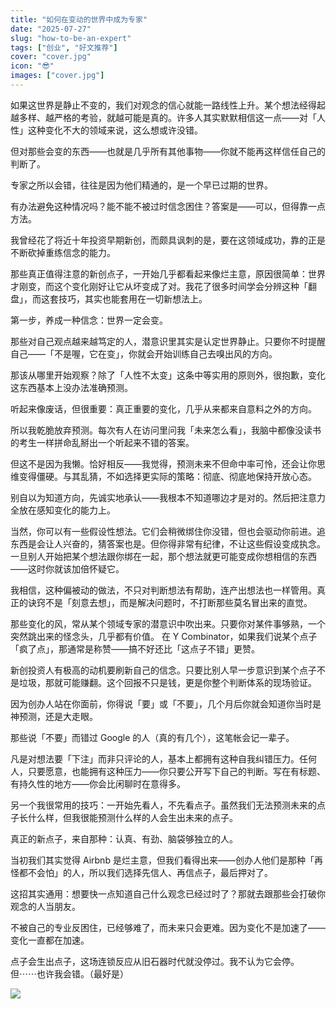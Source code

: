 ```yaml
---
title: "如何在变动的世界中成为专家"
date: "2025-07-27"
slug: "how-to-be-an-expert"
tags: ["创业", "好文推荐"]
cover: "cover.jpg"
icon: "😎"
images: ["cover.jpg"]
---
```

如果这世界是静止不变的，我们对观念的信心就能一路线性上升。某个想法经得起越多样、越严格的考验，就越可能是真的。许多人其实默默相信这一点——对「人性」这种变化不大的领域来说，这么想或许没错。



但对那些会变的东西——也就是几乎所有其他事物——你就不能再这样信任自己的判断了。



专家之所以会错，往往是因为他们精通的，是一个早已过期的世界。



有办法避免这种情况吗？能不能不被过时信念困住？答案是——可以，但得靠一点方法。



我曾经花了将近十年投资早期新创，而颇具讽刺的是，要在这领域成功，靠的正是不断砍掉重练信念的能力。



那些真正值得注意的新创点子，一开始几乎都看起来像烂主意，原因很简单：世界才刚变，而这个变化刚好让它从坏变成了对。我花了很多时间学会分辨这种「翻盘」，而这套技巧，其实也能套用在一切新想法上。



第一步，养成一种信念：世界一定会变。



那些对自己观点越来越笃定的人，潜意识里其实是认定世界静止。只要你不时提醒自己——「不是喔，它在变」，你就会开始训练自己去嗅出风的方向。



那该从哪里开始观察？除了「人性不太变」这条中等实用的原则外，很抱歉，变化这东西基本上没办法准确预测。



听起来像废话，但很重要：真正重要的变化，几乎从来都来自意料之外的方向。



所以我乾脆放弃预测。每次有人在访问里问我「未来怎么看」，我脑中都像没读书的考生一样拼命乱掰出一个听起来不错的答案。



但这不是因为我懒。恰好相反——我觉得，预测未来不但命中率可怜，还会让你思维变得僵硬。与其乱猜，不如选择更实际的策略：彻底、彻底地保持开放心态。



别自以为知道方向，先诚实地承认——我根本不知道哪边才是对的。然后把注意力全放在感知变化的能力上。



当然，你可以有一些假设性想法。它们会稍微绑住你没错，但也会驱动你前进。追东西是会让人兴奋的，猜答案也是。但你得非常有纪律，不让这些假设变成执念。
一旦别人开始把某个想法跟你绑在一起，那个想法就更可能变成你想相信的东西——这时你就该加倍怀疑它。



我相信，这种偏被动的做法，不只对判断想法有帮助，连产出想法也一样管用。真正的诀窍不是「刻意去想」，而是解决问题时，不打断那些莫名冒出来的直觉。



那些变化的风，常从某个领域专家的潜意识中吹出来。只要你对某件事够熟，一个突然跳出来的怪念头，几乎都有价值。
在 Y Combinator，如果我们说某个点子「疯了点」，那通常是称赞——搞不好还比「这点子不错」更赞。



新创投资人有极高的动机要刷新自己的信念。只要比别人早一步意识到某个点子不是垃圾，那就可能赚翻。这个回报不只是钱，更是你整个判断体系的现场验证。



因为创办人站在你面前，你得说「要」或「不要」，几个月后你就会知道你当时是神预测，还是大走眼。



那些说「不要」而错过 Google 的人（真的有几个），这笔帐会记一辈子。



凡是对想法要「下注」而非只评论的人，基本上都拥有这种自我纠错压力。任何人，只要愿意，也能拥有这种压力——你只要公开写下自己的判断。写在有标题、有持久性的地方——你会比闲聊时在意得多。



另一个我很常用的技巧：一开始先看人，不先看点子。虽然我们无法预测未来的点子长什么样，但我很能预测什么样的人会生出未来的点子。



真正的新点子，来自那种：认真、有劲、脑袋够独立的人。



当初我们其实觉得 Airbnb 是烂主意，但我们看得出来——创办人他们是那种「再怪都不会怕」的人，所以我们选择先信人、再信点子，最后押对了。



这招其实通用：想要快一点知道自己什么观念已经过时了？那就去跟那些会打破你观念的人当朋友。



不被自己的专业反困住，已经够难了，而未来只会更难。因为变化不是加速了——变化一直都在加速。



点子会生出点子，这场连锁反应从旧石器时代就没停过。我不认为它会停。
但⋯⋯也许我会错。（最好是）




![](https://prod-files-secure.s3.us-west-2.amazonaws.com/112d0858-5090-4d34-a606-b75eb8d65fd2/46476355-9cf3-4e99-9b7a-3531bc426380/1000202064.png?X-Amz-Algorithm=AWS4-HMAC-SHA256&X-Amz-Content-Sha256=UNSIGNED-PAYLOAD&X-Amz-Credential=ASIAZI2LB4664LLRWGNH%2F20250915%2Fus-west-2%2Fs3%2Faws4_request&X-Amz-Date=20250915T065343Z&X-Amz-Expires=3600&X-Amz-Security-Token=IQoJb3JpZ2luX2VjEPf%2F%2F%2F%2F%2F%2F%2F%2F%2F%2FwEaCXVzLXdlc3QtMiJGMEQCIF8ucIBuNXniIeJQ%2BZbFYus41ojqikpSi6LZwyBIgM%2BiAiAqpDKHd9wp%2Fo%2FGbX8QFU1HNoOS2dLViTiHcPApLtUWjyr%2FAwhvEAAaDDYzNzQyMzE4MzgwNSIM180hI1%2Bd2u4qQ%2BHjKtwDPpxLVA7u0iPZpySfuX7ZtZhNk67b%2FWWjMyiUEnDlimQNzIhKJpDiidYE23mk3cPJ7s5PDG3lrNGVbtFrtWGYqhMQUyO2P9K3dNIZh%2FZQ%2BE8paE1JKSGwi7cktqxELByXTWgr4B88Si0Xsf0RVEVroZ3sUVUnmapwInMs3lyEsk81Tifuizb3MU4Z5%2BjHLwAoTP%2BdB0XANMys%2FqkDOTko%2FcsX4r4qAjv9I3DEhVWB0GkLpUvdD4aAAfw1WOvDbS9cyNDZxt4e7lO8iJviVqT1gR9y8tKfGb5K1%2BnJCfwfbAT8yBTe%2B0ZfLFCeKW40HSROowViupPgz3glHLcE7TZNS%2BgKodaOC2F9iD5NgYmXNlYNg73VH1S3nr4q9%2Bda1HqTq1CoLdHwA8UpUvCTM0kZvY2UTFAojOjalpMMQhQ0spQ%2BlYW9EYYzN%2BnMyReuHQm32h%2FTcy3VNzDtaogBimB1lEjiyuC3HPj31ePxYdU0XqHGlOaMdHxa%2BQs7rEZ2Cmzu8mf5UiB176n2SP10XXC7N3MYpR3f51VrSXYej%2FWnfkmkykZ0G2HIMIUeFHp7LJM1YC0QJITNcgCrvZOlxYUeIzu61MTrzCb2%2FMY%2BPLyI5oU8%2FQl03AawFcKzDJ4w5t%2BexgY6pgFzEGU1%2BhCcCEgn8XMERxU3lKi7VNv6mGgR8jByCoxMJIIYRELEcurkMBweYNveQhWj0ZQFXGsEp0WusAry53qwoFOqTSh8Kl2L%2BKnA26PXhY9g%2B5sauG7xuNqfn3zNhw75eM6u3Dd7RxHAQzXkztJyOAdZYYOyAXGon3DoPMPHUedu0p4rGOrpwhWfgtn%2Ba%2FqE1wy5ua%2BvBB%2FZ01lK0q1Vh91pnMR4&X-Amz-Signature=eadab8ee432fa24d81bb11a2413e0e07b8f916e3de0be2fb9927fc714a91cb79&X-Amz-SignedHeaders=host&x-amz-checksum-mode=ENABLED&x-id=GetObject)

